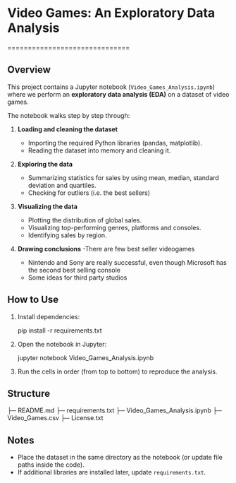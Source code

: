 # Video Games: An Exploratory Data Analysis
==============================

Overview
--------
This project contains a Jupyter notebook (`Video_Games_Analysis.ipynb`) where we perform an **exploratory data analysis (EDA)** on a dataset of video games.

The notebook walks step by step through:
1. **Loading and cleaning the dataset**
   - Importing the required Python libraries (pandas, matplotlib).
   - Reading the dataset into memory and cleaning it.

2. **Exploring the data**
   - Summarizing statistics for sales by using mean, median, standard deviation and quartiles.
   - Checking for outliers (i.e. the best sellers)

3. **Visualizing the data**
   - Plotting the distribution of global sales.
   - Visualizing top-performing genres, platforms and consoles.
   - Identifying sales by region.

4. **Drawing conclusions**
    -There are few best seller videogames
    - Nintendo and Sony are really successful, even though Microsoft has the second best selling console
    - Some ideas for third party studios

How to Use
----------
1. Install dependencies:

   pip install -r requirements.txt

2. Open the notebook in Jupyter:

   jupyter notebook Video_Games_Analysis.ipynb

3. Run the cells in order (from top to bottom) to reproduce the analysis.

Structure
----------

├─ README.md
├─ requirements.txt
├─ Video_Games_Analysis.ipynb
├─ Video_Games.csv
├─ License.txt


Notes
-----
- Place the dataset in the same directory as the notebook (or update file  paths inside the code).
- If additional libraries are installed later, update `requirements.txt`.

